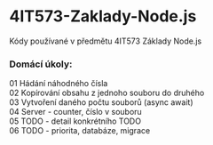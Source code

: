 # 4IT573-Zaklady-Node.js

Kódy používané v předmětu 4IT573 Základy Node.js

### Domácí úkoly:
01 Hádání náhodného čísla\
02 Kopírování obsahu z jednoho souboru do druhého\
03 Vytvoření daného počtu souborů (async await)\
04 Server - counter, číslo v souboru\
05 TODO - detail konkrétního TODO\
06 TODO - priorita, databáze, migrace